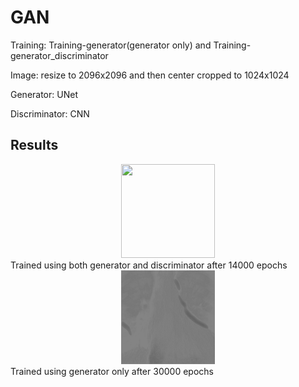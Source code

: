 # GAN

Training: Training-generator(generator only) and Training-generator_discriminator

Image: resize to 2096x2096 and then center cropped to 1024x1024

Generator: UNet

Discriminator: CNN

## Results
<div align=center><img width="150" height="150" src="https://img-blog.csdn.net/20161028230559575"/></div>
Trained using both generator and discriminator after 14000 epochs
<div align=center><img width="150" height="150" src="https://github.com/zyy2929/GAN/blob/main/results/generator_resized_299.jpg"/></div>
Trained using generator only after 30000 epochs
